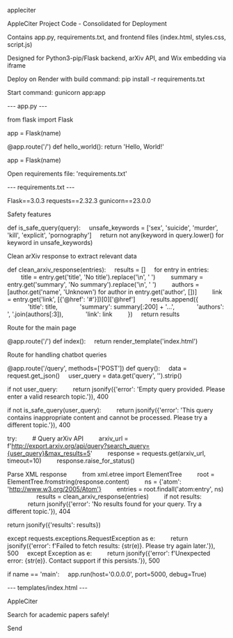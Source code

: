 appleciter

AppleCiter Project Code - Consolidated for Deployment

Contains app.py, requirements.txt, and frontend files (index.html, styles.css, script.js)

Designed for Python3-pip/Flask backend, arXiv API, and Wix embedding via iframe

Deploy on Render with build command: pip install -r requirements.txt

Start command: gunicorn app:app

--- app.py ---

from flask import Flask

app = Flask(name)

@app.route('/') def hello_world(): return 'Hello, World!'

app = Flask(name)

Open requirements file: 'requirements.txt'

--- requirements.txt ---

Flask==3.0.3 requests==2.32.3 gunicorn==23.0.0

Safety features

def is_safe_query(query):     unsafe_keywords = ['sex', 'suicide', 'murder', 'kill', 'explicit', 'pornography']     return not any(keyword in query.lower() for keyword in unsafe_keywords)

Clean arXiv response to extract relevant data

def clean_arxiv_response(entries):     results = []     for entry in entries:         title = entry.get('title', 'No title').replace('\n', ' ')         summary = entry.get('summary', 'No summary').replace('\n', ' ')         authors = [author.get('name', 'Unknown') for author in entry.get('author', [])]         link = entry.get('link', [{'@href': '#'}])[0]['@href']         results.append({             'title': title,             'summary': summary[:200] + '...',             'authors': ', '.join(authors[:3]),             'link': link         })     return results

Route for the main page

@app.route('/') def index():     return render_template('index.html')

Route for handling chatbot queries

@app.route('/query', methods=['POST']) def query():     data = request.get_json()     user_query = data.get('query', '').strip()

if not user_query:         return jsonify({'error': 'Empty query provided. Please enter a valid research topic.'}), 400

if not is_safe_query(user_query):         return jsonify({'error': 'This query contains inappropriate content and cannot be processed. Please try a different topic.'}), 400

try:         # Query arXiv API         arxiv_url = f'http://export.arxiv.org/api/query?search_query={user_query}&max_results=5'         response = requests.get(arxiv_url, timeout=10)         response.raise_for_status()

Parse XML response         from xml.etree import ElementTree         root = ElementTree.fromstring(response.content)         ns = {'atom': 'http://www.w3.org/2005/Atom'}         entries = root.findall('atom:entry', ns)                  results = clean_arxiv_response(entries)         if not results:             return jsonify({'error': 'No results found for your query. Try a different topic.'}), 404

return jsonify({'results': results})

except requests.exceptions.RequestException as e:         return jsonify({'error': f'Failed to fetch results: {str(e)}. Please try again later.'}), 500     except Exception as e:         return jsonify({'error': f'Unexpected error: {str(e)}. Contact support if this persists.'}), 500

if name == 'main':     app.run(host='0.0.0.0', port=5000, debug=True)

--- templates/index.html ---





AppleCiter



Search for academic papers safely!





Send
